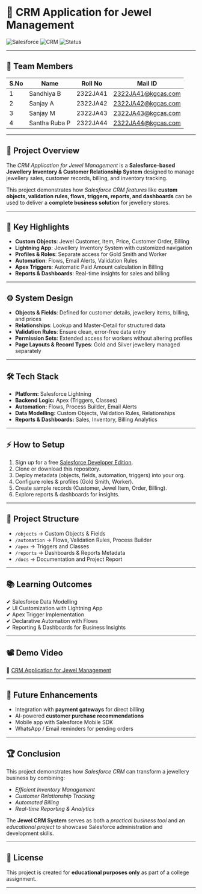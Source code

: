 # 💎 CRM Application for Jewel Management  

![Salesforce](https://img.shields.io/badge/Salesforce-Platform-blue) 
![CRM](https://img.shields.io/badge/CRM-Jewellery%20Management-orange) 
![Status](https://img.shields.io/badge/Status-Completed-brightgreen)

---

## 👥 Team Members
| S.No | Name          | Roll No   | Mail ID              |
|------|--------------|-----------|----------------------|
| 1    | Sandhiya B    | 2322JA41  | 2322JA41@kgcas.com   |
| 2    | Sanjay A      | 2322JA42  | 2322JA42@kgcas.com   |
| 3    | Sanjay M      | 2322JA43  | 2322JA43@kgcas.com   |
| 4    | Santha Ruba P | 2322JA44  | 2322JA44@kgcas.com   |

---

## 📝 Project Overview
The *CRM Application for Jewel Management* is a **Salesforce-based Jewellery Inventory & Customer Relationship System** designed to manage jewellery sales, customer records, billing, and inventory tracking.  

This project demonstrates how *Salesforce CRM features* like **custom objects, validation rules, flows, triggers, reports, and dashboards** can be used to deliver a **complete business solution** for jewellery stores.  

---

## 🚀 Key Highlights
- **Custom Objects**: Jewel Customer, Item, Price, Customer Order, Billing  
- **Lightning App**: Jewellery Inventory System with customized navigation  
- **Profiles & Roles**: Separate access for Gold Smith and Worker  
- **Automation**: Flows, Email Alerts, Validation Rules  
- **Apex Triggers**: Automatic Paid Amount calculation in Billing  
- **Reports & Dashboards**: Real-time insights for sales and billing  

---

## ⚙ System Design
- **Objects & Fields**: Defined for customer details, jewellery items, billing, and prices  
- **Relationships**: Lookup and Master-Detail for structured data  
- **Validation Rules**: Ensure clean, error-free data entry  
- **Permission Sets**: Extended access for workers without altering profiles  
- **Page Layouts & Record Types**: Gold and Silver jewellery managed separately  

---

## 🛠 Tech Stack
- **Platform:** Salesforce Lightning  
- **Backend Logic:** Apex (Triggers, Classes)  
- **Automation:** Flows, Process Builder, Email Alerts  
- **Data Modelling:** Custom Objects, Validation Rules, Relationships  
- **Reports & Dashboards:** Sales, Inventory, Billing Analytics  

---

## ⚡ How to Setup
1. Sign up for a free [Salesforce Developer Edition](https://developer.salesforce.com/signup).  
2. Clone or download this repository.  
3. Deploy metadata (objects, fields, automation, triggers) into your org.  
4. Configure roles & profiles (Gold Smith, Worker).  
5. Create sample records (Customer, Jewel Item, Order, Billing).  
6. Explore reports & dashboards for insights.  

---

## 📂 Project Structure
- `/objects` → Custom Objects & Fields  
- `/automation` → Flows, Validation Rules, Process Builder  
- `/apex` → Triggers and Classes  
- `/reports` → Dashboards & Reports Metadata  
- `/docs` → Documentation and Project Report  

---

## 📚 Learning Outcomes
✔ Salesforce Data Modelling  
✔ UI Customization with Lightning App  
✔ Apex Trigger Implementation  
✔ Declarative Automation with Flows  
✔ Reporting & Dashboards for Business Insights  

---

## 📽 Demo Video
🔗 [CRM Application for Jewel Management](https://drive.google.com/file/d/1_4NccaAZNVkLSkURhvwINH-8P1K1H7LL/view?usp=drive_link)

---

## 🔮 Future Enhancements
- Integration with **payment gateways** for direct billing  
- AI-powered **customer purchase recommendations**  
- Mobile app with Salesforce Mobile SDK  
- WhatsApp / Email reminders for pending orders  

---

## 🏆 Conclusion
This project demonstrates how *Salesforce CRM* can transform a jewellery business by combining:  
- *Efficient Inventory Management*  
- *Customer Relationship Tracking*  
- *Automated Billing*  
- *Real-time Reporting & Analytics*  

The **Jewel CRM System** serves as both a *practical business tool* and an *educational project* to showcase Salesforce administration and development skills.  

---

## 📜 License
This project is created for **educational purposes only** as part of a college assignment.  

---

